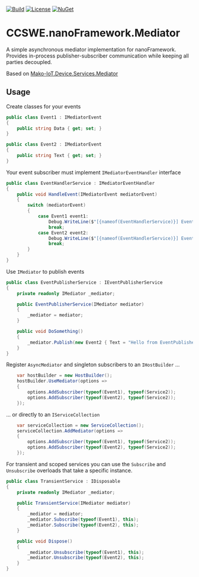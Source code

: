 [![Build](https://github.com/CCSWE-nanoFramework/CCSWE.nanoFramework.Mediator/actions/workflows/build-solution.yml/badge.svg)](https://github.com/CCSWE-nanoFramework/CCSWE.nanoFramework.Mediator/actions/workflows/build-solution.yml) [![License](https://img.shields.io/badge/License-MIT-blue.svg)](LICENSE) [![NuGet](https://img.shields.io/nuget/dt/CCSWE.nanoFramework.Mediator.svg?label=NuGet&style=flat&logo=nuget)](https://www.nuget.org/packages/CCSWE.nanoFramework.Mediator/) 

# CCSWE.nanoFramework.Mediator

A simple asynchronous mediator implementation for nanoFramework. Provides in-process publisher-subscriber communication while keeping all parties decoupled.

Based on [Mako-IoT.Device.Services.Mediator](https://github.com/CShark-Hub/Mako-IoT.Device.Services.Mediator)

## Usage

Create classes for your events
```c#
public class Event1 : IMediatorEvent
{
    public string Data { get; set; }
}

public class Event2 : IMediatorEvent
{
    public string Text { get; set; }
}
```
Your event subscriber must implement `IMediatorEventHandler` interface
```c#
public class EventHandlerService : IMediatorEventHandler
{
    public void HandleEvent(IMediatorEvent mediatorEvent)
    {
        switch (mediatorEvent)
        {
            case Event1 event1:
                Debug.WriteLine($"[{nameof(EventHandlerService)}] Event1 received. The data is: {event1.Data}");
                break;
            case Event2 event2:
                Debug.WriteLine($"[{nameof(EventHandlerService)}] Event2 received The text is: {event2.Text}");
                break;
        }
    }
}
```
Use `IMediator` to publish events
```c#
public class EventPublisherService : IEventPublisherService
{
    private readonly IMediator _mediator;

    public EventPublisherService(IMediator mediator)
    {
        _mediator = mediator;
    }

    public void DoSomething()
    {
        _mediator.Publish(new Event2 { Text = "Hello from EventPublisherService" });
    }
}
```
Register `AsyncMediator` and singleton subscribers to an `IHostBuilder` ...
```c#
    var hostBuilder = new HostBuilder();
    hostBuilder.UseMediator(options =>
    {
        options.AddSubscriber(typeof(Event1), typeof(Service2));
        options.AddSubscriber(typeof(Event2), typeof(Service2));
    });
```
... or directly to an `IServiceCollection`
```c#
    var serviceCollection = new ServiceCollection();
    serviceCollection.AddMediator(options =>
    {
        options.AddSubscriber(typeof(Event1), typeof(Service2));
        options.AddSubscriber(typeof(Event2), typeof(Service2));
    });
```

For transient and scoped services you can use the `Subscribe` and `Unsubscribe` overloads that take a specific instance.
```c#
public class TransientService : IDisposable
{
    private readonly IMediator _mediator;

    public TransientService(IMediator mediator)
    {
        _mediator = mediator;
        _mediator.Subscribe(typeof(Event1), this);
        _mediator.Subscribe(typeof(Event2), this);
    }

    public void Dispose()
    {
        _mediator.Unsubscribe(typeof(Event1), this);
        _mediator.Unsubscribe(typeof(Event2), this);
    }
}
```